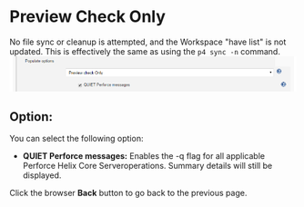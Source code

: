﻿# Preview Check Only 
No file sync or cleanup is attempted, and the Workspace "have list" is not updated. This is effectively the same as using the `p4 sync -n` command. 
![Preview Check Only](images/populatepreviewcheckonly.png)

## Option:
You can select the following option:  
- **QUIET Perforce messages:** Enables the -q flag for all applicable Perforce Helix Core Serveroperations. Summary details will still be displayed.

Click the browser **Back** button to go back to the previous page. 


